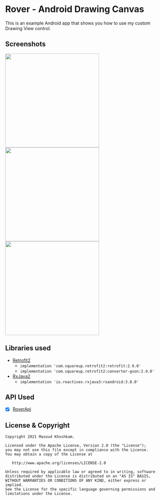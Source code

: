 # Rover - Android Drawing Canvas
This is an example Android app that shows you how to use my custom Drawing View control. 

## Screenshots
<img src="screenshot/Screenshot_1544560304.png" width="300">
<img src="screenshot/Screenshot_1544560343.png" width="300">
<img src="screenshot/Screenshot_1544560364.png" width="300">


## Libraries used
* [Retrofit2](https://github.com/square/retrofit) 
  * `implementation 'com.squareup.retrofit2:retrofit:2.9.0'`
  * `implementation 'com.squareup.retrofit2:converter-gson:2.9.0'`  
* [RxJava2](https://github.com/ReactiveX/RxAndroid) 
  * `implementation 'io.reactivex.rxjava3:rxandroid:3.0.0'`

## API Used
- [x] [RoverApi](https://roverapi.reev.ca)

## License & Copyright
```
Copyright 2021 Masoud Khoshkam.

Licensed under the Apache License, Version 2.0 (the "License");
you may not use this file except in compliance with the License.
You may obtain a copy of the License at

   http://www.apache.org/licenses/LICENSE-2.0

Unless required by applicable law or agreed to in writing, software
distributed under the License is distributed on an "AS IS" BASIS,
WITHOUT WARRANTIES OR CONDITIONS OF ANY KIND, either express or implied.
See the License for the specific language governing permissions and
limitations under the License.
```
